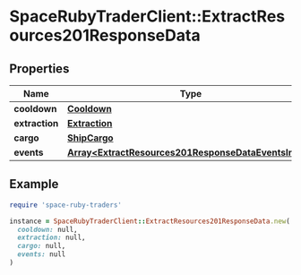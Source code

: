 # SpaceRubyTraderClient::ExtractResources201ResponseData

## Properties

| Name | Type | Description | Notes |
| ---- | ---- | ----------- | ----- |
| **cooldown** | [**Cooldown**](Cooldown.md) |  |  |
| **extraction** | [**Extraction**](Extraction.md) |  |  |
| **cargo** | [**ShipCargo**](ShipCargo.md) |  |  |
| **events** | [**Array&lt;ExtractResources201ResponseDataEventsInner&gt;**](ExtractResources201ResponseDataEventsInner.md) |  |  |

## Example

```ruby
require 'space-ruby-traders'

instance = SpaceRubyTraderClient::ExtractResources201ResponseData.new(
  cooldown: null,
  extraction: null,
  cargo: null,
  events: null
)
```

